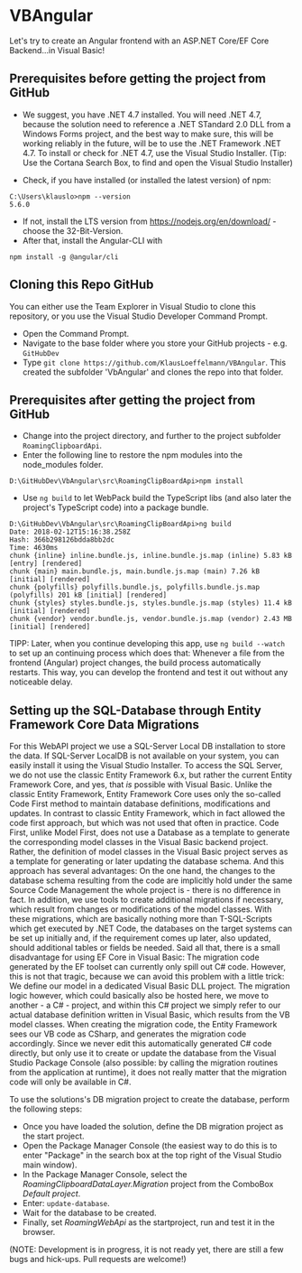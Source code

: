 # VBAngular
Let's try to create an Angular frontend with an ASP.NET Core/EF Core Backend...in Visual Basic!

## Prerequisites before getting the project from GitHub
* We suggest, you have .NET 4.7 installed. You will need .NET 4.7, because the solution need to reference a .NET STandard 2.0 DLL from a Windows Forms project, and the best way to make sure, this will be working reliably in the future, will be to use the .NET Framework .NET 4.7. To install or check for .NET 4.7, use the Visual Studio Installer. (Tip: Use the Cortana Search Box, to find and open the Visual Studio Installer)

* Check, if you have installed (or installed the latest version) of npm:

```
C:\Users\klauslo>npm --version
5.6.0
```
* If not, install the LTS version from https://nodejs.org/en/download/ - choose the 32-Bit-Version.
* After that, install the Angular-CLI with

```
npm install -g @angular/cli
```

## Cloning this Repo GitHub
You can either use the Team Explorer in Visual Studio to clone this repository, or you use the Visual Studio Developer Command Prompt.
* Open the Command Prompt.
* Navigate to the base folder where you store your GitHub projects - e.g. `GitHubDev`
* Type `git clone https://github.com/KlausLoeffelmann/VBAngular`. This created the subfolder 'VbAngular' and clones the repo into that folder.

## Prerequisites after getting the project from GitHub
* Change into the project directory, and further to the project subfolder `RoamingClipboardApi`.
* Enter the following line to restore the npm modules into the node_modules folder.
```
D:\GitHubDev\VbAngular\src\RoamingClipBoardApi>npm install
```

* Use `ng build` to let WebPack build the TypeScript libs (and also later the project's TypeScript code) into a package bundle.
```
D:\GitHubDev\VbAngular\src\RoamingClipBoardApi>ng build
Date: 2018-02-12T15:16:38.258Z
Hash: 366b298126bdda8bb2dc
Time: 4630ms
chunk {inline} inline.bundle.js, inline.bundle.js.map (inline) 5.83 kB [entry] [rendered]
chunk {main} main.bundle.js, main.bundle.js.map (main) 7.26 kB [initial] [rendered]
chunk {polyfills} polyfills.bundle.js, polyfills.bundle.js.map (polyfills) 201 kB [initial] [rendered]
chunk {styles} styles.bundle.js, styles.bundle.js.map (styles) 11.4 kB [initial] [rendered]
chunk {vendor} vendor.bundle.js, vendor.bundle.js.map (vendor) 2.43 MB [initial] [rendered]
```

TIPP: Later, when you continue developing this app, use `ng build --watch` to set up an continuing process which does that: Whenever a file from the frontend (Angular) project changes, the build process automatically restarts. This way, you can develop the frontend and test it out without any noticeable delay.

## Setting up the SQL-Database through Entity Framework Core Data Migrations

For this WebAPI project we use a SQL-Server Local DB installation to store the data. If SQL-Server LocalDB is not available on your system, you can easily install it using the Visual Studio Installer. To access the SQL Server, we do not use the classic Entity Framework 6.x, but rather the current Entity Framework Core, and yes, that _is_ possible with Visual Basic. Unlike the classic Entity Framework, Entity Framework Core uses only the so-called Code First method to maintain database definitions, modifications and updates. In contrast to classic Entity Framework, which in fact allowed the code first approach, but which was not used that often in practice. Code First, unlike Model First, does not use a Database as a template to generate the corresponding model classes in the Visual Basic backend project. Rather, the definition of model classes in the Visual Basic project serves as a template for generating or later updating the database schema. And this approach has several advantages: On the one hand, the changes to the database schema resulting from the code are implicitly hold under the same Source Code Management the whole project is - there is no difference in fact. In addition, we use tools to create additional migrations if necessary, which result from changes or modifications of the model classes. With these migrations, which are basically nothing more than T-SQL-Scripts which get executed by .NET Code, the databases on the target systems can be set up initially and, if the requirement comes up later, also updated, should additional tables or fields be needed. Said all that, there is a small disadvantage for using EF Core in Visual Basic: The migration code generated by the EF toolset can currently only spill out C# code. However, this is not that tragic, because we can avoid this problem with a little trick: We define our model in a dedicated Visual Basic DLL project. The migration logic however, which could basically also be hosted here, we move to another - a C# - project, and within this C# project we simply refer to our actual database definition written in Visual Basic, which results from the VB model classes. When creating the migration code, the Entity Framework sees our VB code as CSharp, and generates the migration code accordingly. Since we never edit this automatically generated C# code directly, but only use it to create or update the database from the Visual Studio Package Console (also possible: by calling the migration routines from the application at runtime), it does not really matter that the migration code will only be available in C#.

To use the solutions's DB migration project to create the database, perform the following steps:
* Once you have loaded the solution, define the DB migration project as the start project.
* Open the Package Manager Console (the easiest way to do this is to enter "Package" in the search box at the top right of the Visual Studio main window).
* In the Package Manager Console, select the _RoamingClipboardDataLayer.Migration_ project from the ComboBox _Default project_.
* Enter: `update-database`.
* Wait for the database to be created.
* Finally, set _RoamingWebApi_ as the startproject, run and test it in the browser.

(NOTE: Development is in progress, it is not ready yet, there are still a few bugs and hick-ups. Pull requests are welcome!)
